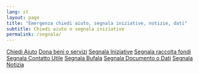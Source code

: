 ```yaml
---
lang: it
layout: page
title: "Emergenza chiedi aiuto, segnala iniziative, notizie, dati"
subtitle: Chiedi aiuto o segnala iniziative
permalink: /segnala/
---
```


<div class="offset-md-3 col-md-6">
  <a class="btn btn-success btn-lg btn-block btn-form" href="/forms/segnala_help_page">Chiedi Aiuto</a>
  <a class="btn btn-success btn-lg btn-block btn-form" href="/segnala/dona-beni-servizi">Dona beni o servizi</a>
  <a class="btn btn-outline-dark btn-lg btn-block btn-form " href="/segnala/iniziative-servizi">Segnala Iniziative</a>
  <a class="btn btn-outline-dark btn-lg btn-block btn-form " href="/forms/segnala_fund_page">Segnala raccolta fondi</a>
  <a class="btn btn-outline-dark btn-lg btn-block btn-form" href="/forms/segnala_contact_page">Segnala Contatto Utile</a>
  <a class="btn btn-outline-dark btn-lg btn-block btn-form" href="/forms/segnala_fakenews_page">Segnala Bufala</a>
  <a class="btn btn-outline-dark btn-lg btn-block btn-form" href="/forms/segnala_document_data_page">Segnala Documento o Dati</a>
  <a class="btn btn-outline-dark btn-lg btn-block btn-form" href="/forms/segnala_news_page">Segnala Notizia</a>
</div>


